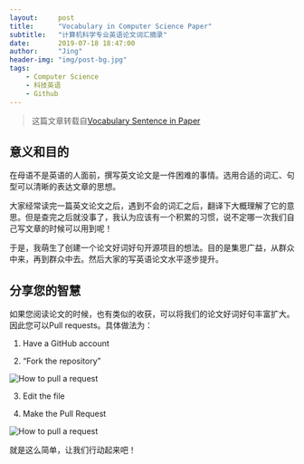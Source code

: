 ```yaml
---
layout:     post
title:      "Vocabulary in Computer Science Paper"
subtitle:   "计算机科学专业英语论文词汇摘录"
date:       2019-07-18 18:47:00
author:     "Jing"
header-img: "img/post-bg.jpg"
tags:
    - Computer Science
    - 科技英语
    - Github
---
```


> 这篇文章转载自[Vocabulary Sentence in Paper](https://github.com/Ahgni/Vocabulary-Sentence-in-Paper)



## 意义和目的

在母语不是英语的人面前，撰写英文论文是一件困难的事情。选用合适的词汇、句型可以清晰的表达文章的思想。

大家经常读完一篇英文论文之后，遇到不会的词汇之后，翻译下大概理解了它的意思。但是查完之后就没事了，我认为应该有一个积累的习惯，说不定哪一次我们自己写文章的时候可以用到呢！

于是，我萌生了创建一个论文好词好句开源项目的想法。目的是集思广益，从群众中来，再到群众中去。然后大家的写英语论文水平逐步提升。

## 分享您的智慧

如果您阅读论文的时候，也有类似的收获，可以将我们的论文好词好句丰富扩大。因此您可以Pull requests。具体做法为：

1. Have a GitHub account

2. “Fork the repository”

![How to pull a request](https://hisham.hm/img/posts/github-fork.png)

3. Edit the file

4. Make the Pull Request

![How to pull a request](https://hisham.hm/img/posts/github-comparepr.png)

就是这么简单，让我们行动起来吧！


